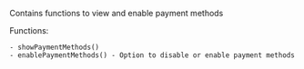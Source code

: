 Contains functions to view and enable payment methods

Functions:

    - showPaymentMethods()
    - enablePaymentMethods() - Option to disable or enable payment methods